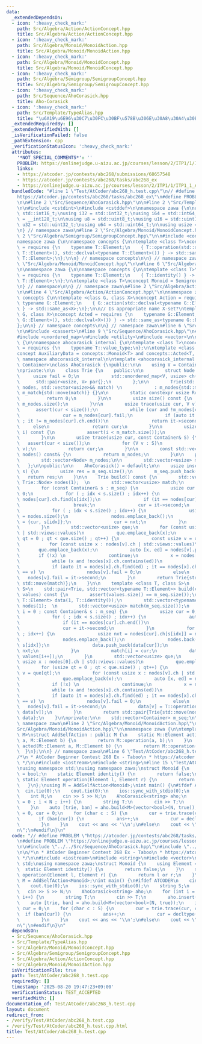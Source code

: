 ```yaml
---
data:
  _extendedDependsOn:
  - icon: ':heavy_check_mark:'
    path: Src/Algebra/Action/ActionConcept.hpp
    title: Src/Algebra/Action/ActionConcept.hpp
  - icon: ':heavy_check_mark:'
    path: Src/Algebra/Monoid/MonoidAction.hpp
    title: Src/Algebra/Monoid/MonoidAction.hpp
  - icon: ':heavy_check_mark:'
    path: Src/Algebra/Monoid/MonoidConcept.hpp
    title: Src/Algebra/Monoid/MonoidConcept.hpp
  - icon: ':heavy_check_mark:'
    path: Src/Algebra/Semigroup/SemigroupConcept.hpp
    title: Src/Algebra/Semigroup/SemigroupConcept.hpp
  - icon: ':heavy_check_mark:'
    path: Src/Sequence/AhoCorasick.hpp
    title: Aho-Corasick
  - icon: ':heavy_check_mark:'
    path: Src/Template/TypeAlias.hpp
    title: "\u6A19\u6E96\u30C7\u30FC\u30BF\u578B\u306E\u30A8\u30A4\u30EA\u30A2\u30B9"
  _extendedRequiredBy: []
  _extendedVerifiedWith: []
  _isVerificationFailed: false
  _pathExtension: cpp
  _verificationStatusIcon: ':heavy_check_mark:'
  attributes:
    '*NOT_SPECIAL_COMMENTS*': ''
    PROBLEM: https://onlinejudge.u-aizu.ac.jp/courses/lesson/2/ITP1/1/ITP1_1_A
    links:
    - https://atcoder.jp/contests/abc268/submissions/68657548
    - https://atcoder.jp/contests/abc268/tasks/abc268_ex
    - https://onlinejudge.u-aizu.ac.jp/courses/lesson/2/ITP1/1/ITP1_1_A
  bundledCode: "#line 1 \"Test/AtCoder/abc268_h.test.cpp\"\n// #define PROBLEM \"\
    https://atcoder.jp/contests/abc268/tasks/abc268_ex\"\n#define PROBLEM \"https://onlinejudge.u-aizu.ac.jp/courses/lesson/2/ITP1/1/ITP1_1_A\"\
    \n\n#line 2 \"Src/Sequence/AhoCorasick.hpp\"\n\n#line 2 \"Src/Template/TypeAlias.hpp\"\
    \n\n#include <cstdint>\n#include <cstddef>\n\nnamespace zawa {\n\nusing i16 =\
    \ std::int16_t;\nusing i32 = std::int32_t;\nusing i64 = std::int64_t;\nusing i128\
    \ = __int128_t;\n\nusing u8 = std::uint8_t;\nusing u16 = std::uint16_t;\nusing\
    \ u32 = std::uint32_t;\nusing u64 = std::uint64_t;\n\nusing usize = std::size_t;\n\
    \n} // namespace zawa\n#line 2 \"Src/Algebra/Monoid/MonoidConcept.hpp\"\n\n#line\
    \ 2 \"Src/Algebra/Semigroup/SemigroupConcept.hpp\"\n\n#include <concepts>\n\n\
    namespace zawa {\n\nnamespace concepts {\n\ntemplate <class T>\nconcept Semigroup\
    \ = requires {\n    typename T::Element;\n    { T::operation(std::declval<typename\
    \ T::Element>(), std::declval<typename T::Element>()) } -> std::same_as<typename\
    \ T::Element>;\n};\n\n} // namespace concepts\n\n} // namespace zawa\n#line 4\
    \ \"Src/Algebra/Monoid/MonoidConcept.hpp\"\n\n#line 6 \"Src/Algebra/Monoid/MonoidConcept.hpp\"\
    \n\nnamespace zawa {\n\nnamespace concepts {\n\ntemplate <class T>\nconcept Identitiable\
    \ = requires {\n    typename T::Element;\n    { T::identity() } -> std::same_as<typename\
    \ T::Element>;\n};\n\ntemplate <class T>\nconcept Monoid = Semigroup<T> and Identitiable<T>;\n\
    \n} // namespace\n\n} // namespace zawa\n#line 2 \"Src/Algebra/Action/ActionConcept.hpp\"\
    \n\n#line 4 \"Src/Algebra/Action/ActionConcept.hpp\"\n\nnamespace zawa {\n\nnamespace\
    \ concepts {\n\ntemplate <class G, class X>\nconcept Action = requires {\n   \
    \ typename G::Element;\n    { G::action(std::declval<typename G::Element>(), std::declval<X>())\
    \ } -> std::same_as<X>;\n};\n\n// Is appropriate name X-set?\ntemplate <class\
    \ G, class X>\nconcept Acted = requires {\n    typename G::Element;\n    { G::acted(std::declval<typename\
    \ G::Element>(), std::declval<X>()) } -> std::same_as<typename G::Element>;\n\
    };\n\n} // namespace concepts\n\n} // namespace zawa\n#line 6 \"Src/Sequence/AhoCorasick.hpp\"\
    \n\n#include <cassert>\n#line 9 \"Src/Sequence/AhoCorasick.hpp\"\n#include <ranges>\n\
    #include <unordered_map>\n#include <utility>\n#include <vector>\n\nnamespace zawa\
    \ {\n\nnamespace ahocorasick_internal {\n\ntemplate <class T>\nconcept HasValueType\
    \ = requires {\n    typename T::value_type;\n};\n\ntemplate <class T, class S>\n\
    concept AuxiliaryData = concepts::Monoid<T> and concepts::Acted<T, S>;\n\n} //\
    \ namespace ahocorasick_internal\n\ntemplate <ahocorasick_internal::HasValueType\
    \ Container>\nclass AhoCorasick {\npublic:\n\n    using V = Container::value_type;\n\
    \nprivate:\n\n    class Trie {\n    public:\n\n        struct Node {\n       \
    \     usize fail = 0;\n            std::unordered_map<V, usize> ch{};\n      \
    \      std::pair<usize, V> par{};\n        };\n\n        Trie(std::vector<Node>&&\
    \ nodes, std::vector<usize>&& match) \n            : m_nodes{std::move(nodes)},\
    \ m_match{std::move(match)} {}\n\n        static constexpr usize Root() {\n  \
    \          return 0;\n        }\n\n        usize size() const {\n            return\
    \ m_nodes.size();\n        }\n\n        usize trace(usize cur, V v) {\n      \
    \      assert(cur < size());\n            while (cur and !m_nodes[cur].ch.contains(v))\n\
    \                cur = m_nodes[cur].fail;\n            if (auto it = m_nodes[cur].ch.find(v)\
    \ ; it != m_nodes[cur].ch.end())\n                return it->second;\n       \
    \     else\n                return cur;\n        }\n\n        usize match(usize\
    \ i) const {\n            assert(i < m_match.size());\n            return m_match[i];\n\
    \        }\n\n        usize trace(usize cur, const Container& S) {\n         \
    \   assert(cur < size());\n            for (V v : S)\n                cur = trace(cur,\
    \ v);\n            return cur;\n        }\n\n        const std::vector<Node>&\
    \ nodes() const& {\n            return m_nodes;\n        }\n\n    private:\n\n\
    \        std::vector<Node> m_nodes;\n\n        std::vector<usize> m_match;\n \
    \   };\n\npublic:\n\n    AhoCorasick() = default;\n\n    usize insert(Container\
    \ s) {\n        usize res = m_seq.size();\n        m_seq.push_back(s);\n     \
    \   return res;\n    }\n\n    Trie build() const {\n        std::vector<typename\
    \ Trie::Node> nodes(1);  \n        std::vector<usize> match;\n        match.reserve(m_seq.size());\n\
    \        for (const Container& s : m_seq) {\n            usize cur = 0, idx =\
    \ 0;\n            for ( ; idx < s.size() ; idx++) {\n                auto it =\
    \ nodes[cur].ch.find(s[idx]);\n                if (it == nodes[cur].ch.end())\n\
    \                    break;\n                cur = it->second;\n            }\n\
    \            for ( ; idx < s.size() ; idx++) {\n                usize nxt = nodes[cur].ch[s[idx]]\
    \ = nodes.size();\n                nodes.emplace_back();\n                nodes.back().par\
    \ = {cur, s[idx]};\n                cur = nxt;\n            }\n            match.push_back(cur);\n\
    \        }\n        std::vector<usize> que;\n        for (const usize x : nodes[0].ch\
    \ | std::views::values)\n            que.emplace_back(x);\n        for (usize\
    \ qt = 0 ; qt < que.size() ; qt++) {\n            const usize v = que[qt];\n \
    \           for (const usize x : nodes[v].ch | std::views::values)\n         \
    \       que.emplace_back(x);\n            auto [x, ed] = nodes[v].par;\n     \
    \       if (!x) \n                continue;\n            x = nodes[x].fail;\n\
    \            while (x and !nodes[x].ch.contains(ed))\n                x = nodes[x].fail;\n\
    \            if (auto it = nodes[x].ch.find(ed) ; it == nodes[x].ch.end() or it->second\
    \ == v) \n                nodes[v].fail = 0;\n            else\n             \
    \   nodes[v].fail = it->second;\n        }\n        return Trie{std::move(nodes),\
    \ std::move(match)};\n    }\n\n    template <class T, class S>\n    requires ahocorasick_internal::AuxiliaryData<T,\
    \ S>\n    std::pair<Trie, std::vector<typename T::Element>> build(const std::vector<S>&\
    \ values) const {\n        assert(values.size() == m_seq.size());\n        std::vector<typename\
    \ T::Element> data(1, T::identity());\n        std::vector<typename Trie::Node>\
    \ nodes(1);  \n        std::vector<usize> match(m_seq.size());\n        for (usize\
    \ i = 0 ; const Container& s : m_seq) {\n            usize cur = 0, idx = 0;\n\
    \            for ( ; idx < s.size() ; idx++) {\n                auto it = nodes[cur].ch.find(s[idx]);\n\
    \                if (it == nodes[cur].ch.end())\n                    break;\n\
    \                cur = it->second;\n            }\n            for ( ; idx < s.size()\
    \ ; idx++) {\n                usize nxt = nodes[cur].ch[s[idx]] = nodes.size();\n\
    \                nodes.emplace_back();\n                nodes.back().par = {cur,\
    \ s[idx]};\n                data.push_back(data[cur]);\n                cur =\
    \ nxt;\n            }\n            match[i] = cur;\n            data[cur] = T::acted(data[cur],\
    \ values[i++]);\n        }\n        std::vector<usize> que;\n        for (const\
    \ usize x : nodes[0].ch | std::views::values)\n            que.emplace_back(x);\n\
    \        for (usize qt = 0 ; qt < que.size() ; qt++) {\n            const usize\
    \ v = que[qt];\n            for (const usize x : nodes[v].ch | std::views::values)\n\
    \                que.emplace_back(x);\n            auto [x, ed] = nodes[v].par;\n\
    \            if (!x) \n                continue;\n            x = nodes[x].fail;\n\
    \            while (x and !nodes[x].ch.contains(ed))\n                x = nodes[x].fail;\n\
    \            if (auto it = nodes[x].ch.find(ed) ; it == nodes[x].ch.end() or it->second\
    \ == v) \n                nodes[v].fail = 0;\n            else\n             \
    \   nodes[v].fail = it->second;\n            data[v] = T::operation(data[nodes[v].fail],\
    \ data[v]);\n        }\n        return std::pair{Trie{std::move(nodes), std::move(match)},\
    \ data};\n    }\n\nprivate:\n\n    std::vector<Container> m_seq;\n\n};\n\n} //\
    \ namespace zawa\n#line 2 \"Src/Algebra/Monoid/MonoidAction.hpp\"\n\n#line 4 \"\
    Src/Algebra/Monoid/MonoidAction.hpp\"\n\nnamespace zawa {\n\ntemplate <concepts::Monoid\
    \ M>\nstruct AddSelfAction : public M {\n    static M::Element action(M::Element\
    \ a, M::Element b) {\n        return M::operation(a, b);\n    }\n    static M::Element\
    \ acted(M::Element a, M::Element b) {\n        return M::operation(a, b);\n  \
    \  }\n};\n\n} // namespace zawa\n#line 6 \"Test/AtCoder/abc268_h.test.cpp\"\n\n\
    /*\n * AtCoder Beginner Contest 268 Ex - Taboo\n * https://atcoder.jp/contests/abc268/submissions/68657548\n\
    \ */\n\n#include <iostream>\n#include <string>\n#line 15 \"Test/AtCoder/abc268_h.test.cpp\"\
    \nusing namespace std;\nusing namespace zawa;\nstruct Monoid {\n    using Element\
    \ = bool;\n    static Element identity() {\n        return false;\n    }\n   \
    \ static Element operation(Element l, Element r) {\n        return l or r;\n \
    \   }\n};\nusing M = AddSelfAction<Monoid>;\nint main() {\n#ifdef ATCODER\n  \
    \  cin.tie(0);\n    cout.tie(0);\n    ios::sync_with_stdio(0);\n    string S;\n\
    \    int N;\n    cin >> S >> N;\n    AhoCorasick<string> aho;\n    for (int i\
    \ = 0 ; i < N ; i++) {\n        string T;\n        cin >> T;\n        aho.insert(T);\n\
    \    }\n    auto [trie, ban] = aho.build<M>(vector<bool>(N, true));\n    int ans\
    \ = 0, cur = 0;\n    for (char c : S) {\n        cur = trie.trace(cur, c);\n \
    \       if (ban[cur]) {\n            ans++;\n            cur = decltype(trie)::Root();\n\
    \        }\n    }\n    cout << ans << '\\n';\n#else\n    cout << \"Hello World\\\
    n\";\n#endif\n}\n"
  code: "// #define PROBLEM \"https://atcoder.jp/contests/abc268/tasks/abc268_ex\"\
    \n#define PROBLEM \"https://onlinejudge.u-aizu.ac.jp/courses/lesson/2/ITP1/1/ITP1_1_A\"\
    \n\n#include \"../../Src/Sequence/AhoCorasick.hpp\"\n#include \"../../Src/Algebra/Monoid/MonoidAction.hpp\"\
    \n\n/*\n * AtCoder Beginner Contest 268 Ex - Taboo\n * https://atcoder.jp/contests/abc268/submissions/68657548\n\
    \ */\n\n#include <iostream>\n#include <string>\n#include <vector>\nusing namespace\
    \ std;\nusing namespace zawa;\nstruct Monoid {\n    using Element = bool;\n  \
    \  static Element identity() {\n        return false;\n    }\n    static Element\
    \ operation(Element l, Element r) {\n        return l or r;\n    }\n};\nusing\
    \ M = AddSelfAction<Monoid>;\nint main() {\n#ifdef ATCODER\n    cin.tie(0);\n\
    \    cout.tie(0);\n    ios::sync_with_stdio(0);\n    string S;\n    int N;\n \
    \   cin >> S >> N;\n    AhoCorasick<string> aho;\n    for (int i = 0 ; i < N ;\
    \ i++) {\n        string T;\n        cin >> T;\n        aho.insert(T);\n    }\n\
    \    auto [trie, ban] = aho.build<M>(vector<bool>(N, true));\n    int ans = 0,\
    \ cur = 0;\n    for (char c : S) {\n        cur = trie.trace(cur, c);\n      \
    \  if (ban[cur]) {\n            ans++;\n            cur = decltype(trie)::Root();\n\
    \        }\n    }\n    cout << ans << '\\n';\n#else\n    cout << \"Hello World\\\
    n\";\n#endif\n}\n"
  dependsOn:
  - Src/Sequence/AhoCorasick.hpp
  - Src/Template/TypeAlias.hpp
  - Src/Algebra/Monoid/MonoidConcept.hpp
  - Src/Algebra/Semigroup/SemigroupConcept.hpp
  - Src/Algebra/Action/ActionConcept.hpp
  - Src/Algebra/Monoid/MonoidAction.hpp
  isVerificationFile: true
  path: Test/AtCoder/abc268_h.test.cpp
  requiredBy: []
  timestamp: '2025-08-20 19:47:23+09:00'
  verificationStatus: TEST_ACCEPTED
  verifiedWith: []
documentation_of: Test/AtCoder/abc268_h.test.cpp
layout: document
redirect_from:
- /verify/Test/AtCoder/abc268_h.test.cpp
- /verify/Test/AtCoder/abc268_h.test.cpp.html
title: Test/AtCoder/abc268_h.test.cpp
---
```

